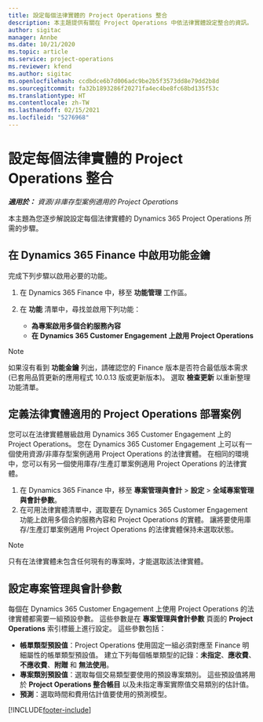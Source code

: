 ```yaml
---
title: 設定每個法律實體的 Project Operations 整合
description: 本主題提供有關在 Project Operations 中依法律實體設定整合的資訊。
author: sigitac
manager: Annbe
ms.date: 10/21/2020
ms.topic: article
ms.service: project-operations
ms.reviewer: kfend
ms.author: sigitac
ms.openlocfilehash: ccdbdce6b7d006adc9be2b5f3573dd8e79dd2b8d
ms.sourcegitcommit: fa32b1893286f20271fa4ec4be8fc68bd135f53c
ms.translationtype: HT
ms.contentlocale: zh-TW
ms.lasthandoff: 02/15/2021
ms.locfileid: "5276968"
---
```

# <a name="configure-project-operations-integration-per-legal-entity"></a>設定每個法律實體的 Project Operations 整合 

_**適用於：** 資源/非庫存型案例適用的 Project Operations_

本主題為您逐步解說設定每個法律實體的 Dynamics 365 Project Operations 所需的步驟。

## <a name="enable-feature-keys-in-dynamics-365-finance"></a>在 Dynamics 365 Finance 中啟用功能金鑰

完成下列步驟以啟用必要的功能。

1. 在 Dynamics 365 Finance 中，移至 **功能管理** 工作區。
2. 在 **功能** 清單中，尋找並啟用下列功能：
  
    - **為專案啟用多個合約服務內容**
    - **在 Dynamics 365 Customer Engagement 上啟用 Project Operations**

> [!NOTE]
> 如果沒有看到 **功能金鑰** 列出，請確認您的 Finance 版本是否符合最低版本需求 (已套用品質更新的應用程式 10.0.13 版或更新版本)。 選取 **檢查更新** 以重新整理功能清單。

## <a name="define-the-project-operations-deployment-scenario-for-a-legal-entity"></a>定義法律實體適用的 Project Operations 部署案例

您可以在法律實體層級啟用 Dynamics 365 Customer Engagement 上的 Project Operations。 您在 Dynamics 365 Customer Engagement 上可以有一個使用資源/非庫存型案例適用 Project Operations 的法律實體。 在相同的環境中，您可以有另一個使用庫存/生產訂單案例適用 Project Operations 的法律實體。

1. 在 Dynamics 365 Finance 中，移至 **專案管理與會計** > **設定** > **全域專案管理與會計參數**。
2. 在可用法律實體清單中，選取要在 Dynamics 365 Customer Engagement 功能上啟用多個合約服務內容和 Project Operations 的實體。 讓將要使用庫存/生產訂單案例適用 Project Operations 的法律實體保持未選取狀態。

> [!NOTE]
> 只有在法律實體未包含任何現有的專案時，才能選取該法律實體。

## <a name="configure-project-management-and-accounting-parameters"></a>設定專案管理與會計參數

每個在 Dynamics 365 Customer Engagement 上使用 Project Operations 的法律實體都需要一組預設參數。 這些參數是在 **專案管理與會計參數** 頁面的 **Project Operations** 索引標籤上進行設定。 這些參數包括：

  - **帳單類型預設值**：Project Operations 使用固定一組必須對應至 Finance 明細屬性的帳單類型預設值。 建立下列每個帳單類型的記錄：**未指定**、**應收費**、**不應收費**、**附贈** 和 **無法使用**。
  - **專案類別預設值**：選取每個交易類型要使用的預設專案類別。 這些預設值將用於 **Project Operations 整合帳目** 以及未指定專案實際值交易類別的估計值。
  - **預測**：選取時間和費用估計值要使用的預測模型。


[!INCLUDE[footer-include](../includes/footer-banner.md)]